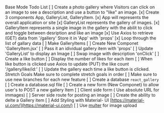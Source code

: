 Base Mode Todo List
[ ] Create a photo gallery where Visitors can click on an image to see a description and use a button to "like" an image. 
    [x] Create 3 components App, GalleryList, GalleryItem.
        [x] App will represents the overall application or site
        [x] GalleryList represents the gallery of images.
        [x] GalleryItem represents a single image in the gallery with the abilit to click and toggle between desription and like an image
    [x] Use Axios to retrieve (GET) data from '/gallery' Store it in 'App' with 'props'
        [x] Loop through the list of gallary data
        [ ] Make GalleryItems
    [ ] Create New Componet 'GalleryItem.jsx'
        [ ] Pass it an idividual gallery item with 'props'
        [ ] Update 'GalleryList' to display an Image
        [ ] Swap image with description 'onClick'
        [ ] Create a like button
        [ ] Display the number of likes for each item
        [ ] When like button is clicked use Axios to update (PUT) the like count '/gallery/like/id:'
        [ ] Update the gallery each time a like button is clicked.
Stretch Goals
Make sure to complete stretch goals in order
[ ] Make sure to use new branches for each new feature
[ ] Create a database `react_gallery`
    [ ] Create a database.sql file
[ ] Create a new form (New Componet) to allow user's to POST a new gallery Item
    [ ] Client side form ( Use absolute URL for immages)
    [ ] Server side route for posting an image
[ ] Create the ability to delte a Gallery item
[ ] Add Styling with Material- UI [https://material-ui.com/](https://material-ui.com/)
[ ] Use [multer](https://github.com/expressjs/multer) for image upload 
